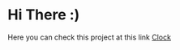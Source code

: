# Hi There :)

Here you can check this project at this link [Clock](https://hooman-asa207.github.io/Digital-Clock)

